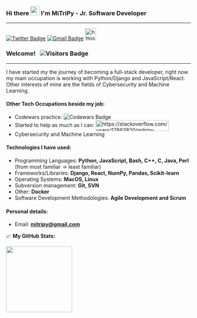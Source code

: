 ### Hi there <img src="https://media.giphy.com/media/hvRJCLFzcasrR4ia7z/giphy.gif" width="25px"> I'm MiTriPy - Jr. Software Developer

---
[![Twitter Badge](https://img.shields.io/badge/Twitter-1DA1F2?style=for-the-badge&logo=twitter&logoColor=white)](https://twitter.com/mitripy1)
[![Gmail Badge](https://img.shields.io/badge/Gmail-D14836?style=for-the-badge&logo=gmail&logoColor=white)](https://mail.google.com/mail/?view=cm&source=mailto&to=mitripy@gmail.com)
<a href="https://stackoverflow.com/users/https://stackoverflow.com/users/17863820/mitripy" target="blank"><img src="https://raw.githubusercontent.com/rahuldkjain/github-profile-readme-generator/master/src/images/icons/Social/stack-overflow.svg" alt="https://stackoverflow.com/users/17863820/mitripy" height="33" width="30" /></a>
### Welcome! &nbsp; ![Visitors Badge](https://visitor-badge.glitch.me/badge?page_id=mitripy.MiTriPy)
---

I have started my the journey of becoming a full-stack developer, right now my main occupation is working with Python/Django and JavaScript/React. Other interests of mine are the fields of Cybersecurity and Machine Learning. 

#### Other Tech Occupations beside my job:
- Codewars practice: ![Codewars Badge](https://www.codewars.com/users/MiTriPy/badges/micro)
- Started to help as much as I can: <a href="https://stackoverflow.com/users/https://stackoverflow.com/users/17863820/mitripy" target="blank"><img align="center" src="https://stackoverflow-badge.herokuapp.com/api/StackOverflowBadge/17863820" alt="https://stackoverflow.com/users/17863820/mitripy" height="30" width="200" /></a>
- Cybersecurity and Machine Learning

#### Technologies I have used:
- Programming Languages: **Python, JavaScript, Bash, C++, C, Java, Perl** (from most familiar -> least familiar) 
- Frameworks/Libraries: **Django, React, NumPy, Pandas, Scikit-learn**
- Operating Systems: **MacOS, Linux**
- Subversion management: **Git, SVN**
- Other: **Docker**
- Software Development Methodologies: **Agile Development and Scrum**

#### Personal details:
- Email: **mitripy@gmail.com**

📈 **My GitHub Stats:**
<p>
  <img height="180em" src="https://github-readme-stats.vercel.app/api?theme=tokyonight&username=MiTriPy&show_icons=true&hide_border=true&&count_private=true&include_all_commits=true" />
</p>

